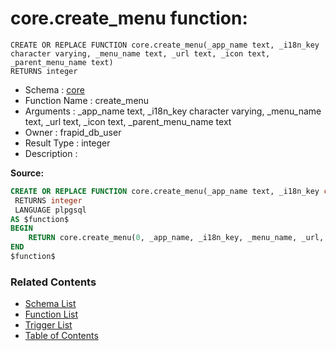 # core.create_menu function:

```plpgsql
CREATE OR REPLACE FUNCTION core.create_menu(_app_name text, _i18n_key character varying, _menu_name text, _url text, _icon text, _parent_menu_name text)
RETURNS integer
```
* Schema : [core](../../schemas/core.md)
* Function Name : create_menu
* Arguments : _app_name text, _i18n_key character varying, _menu_name text, _url text, _icon text, _parent_menu_name text
* Owner : frapid_db_user
* Result Type : integer
* Description : 


**Source:**
```sql
CREATE OR REPLACE FUNCTION core.create_menu(_app_name text, _i18n_key character varying, _menu_name text, _url text, _icon text, _parent_menu_name text)
 RETURNS integer
 LANGUAGE plpgsql
AS $function$
BEGIN
    RETURN core.create_menu(0, _app_name, _i18n_key, _menu_name, _url, _icon, _parent_menu_name);
END
$function$

```

### Related Contents
* [Schema List](../../schemas.md)
* [Function List](../../functions.md)
* [Trigger List](../../triggers.md)
* [Table of Contents](../../README.md)

